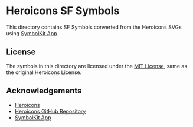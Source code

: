 # Heroicons SF Symbols

This directory contains SF Symbols converted from the Heroicons SVGs using [SymbolKit App](https://symbolkit.app).

## License

The symbols in this directory are licensed under the [MIT License](./LICENSE), same as the original Heroicons License.

## Acknowledgements

- [Heroicons](https://heroicons.com/)
- [Heroicons GitHub Repository](https://github.com/tailwindlabs/heroicons)
- [SymbolKit App](https://symbolkit.app)
